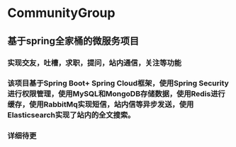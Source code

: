 # CommunityGroup
## 基于spring全家桶的微服务项目
### 实现交友，吐槽，求职，提问，站内通信，关注等功能
### 该项目基于Spring Boot+ Spring Cloud框架，使用Spring Security进行权限管理，使用MySQL和MongoDB存储数据，使用Redis进行缓存，使用RabbitMq实现短信，站内信等异步发送，使用Elasticsearch实现了站内的全文搜索。
### 详细待更

